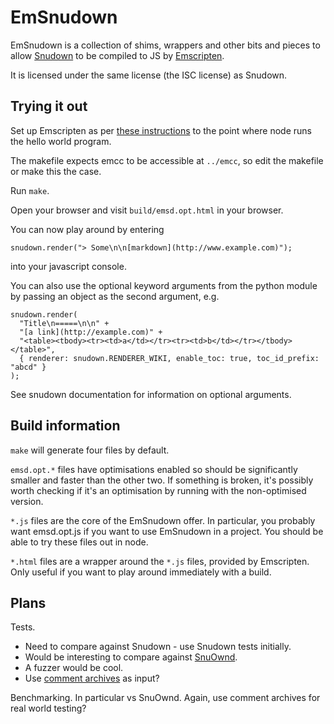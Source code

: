 EmSnudown
=========

EmSnudown is a collection of shims, wrappers and other bits and pieces to allow
[Snudown](http://github.com/reddit/snudown) to be compiled to JS by
[Emscripten](https://github.com/kripken/emscripten).

It is licensed under the same license (the ISC license) as Snudown.

Trying it out
-------------

Set up Emscripten as per
[these instructions](https://github.com/kripken/emscripten/wiki/Tutorial) to
the point where node runs the hello world program.

The makefile expects emcc to be accessible at `../emcc`, so edit the makefile or
make this the case.

Run `make`.

Open your browser and visit `build/emsd.opt.html` in your browser.

You can now play around by entering
```
snudown.render("> Some\n\n[markdown](http://www.example.com)");
```
into your javascript console.

You can also use the optional keyword arguments from the python module by
passing an object as the second argument, e.g.
```
snudown.render(
  "Title\n=====\n\n" +
  "[a link](http://example.com)" +
  "<table><tbody><tr><td>a</td></tr><tr><td>b</td></tr></tbody></table>",
  { renderer: snudown.RENDERER_WIKI, enable_toc: true, toc_id_prefix: "abcd" }
);
```

See snudown documentation for information on optional arguments.

Build information
-----------------

`make` will generate four files by default.

`emsd.opt.*` files have optimisations
enabled so should be significantly smaller and faster than the other two. If
something is broken, it's possibly worth checking if it's an optimisation by
running with the non-optimised version.

`*.js` files are the core of the EmSnudown offer. In particular, you probably
want emsd.opt.js if you want to use EmSnudown in a project.
You should be able to try these files out in node.

`*.html` files are a wrapper around the `*.js` files, provided by Emscripten.
Only useful if you want to play around immediately with a build.

Plans
-----

Tests.
 - Need to compare against Snudown - use Snudown tests initially.
 - Would be interesting to compare against [SnuOwnd](https://github.com/gamefreak/snuownd).
 - A fuzzer would be cool.
 - Use [comment archives](http://www.reddit.com/r/redditdev/comments/1h1wqu/anonymous_ftp_access_for_reddit_comment_data_is/) as input?

Benchmarking. In particular vs SnuOwnd. Again, use comment archives for real
world testing?
